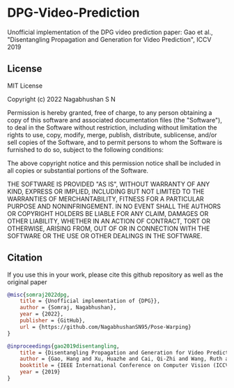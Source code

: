 # DPG-Video-Prediction
Unofficial implementation of the DPG video prediction paper: Gao et al., "Disentangling Propagation and Generation for Video Prediction", ICCV 2019


## License

MIT License

Copyright (c) 2022 Nagabhushan S N

Permission is hereby granted, free of charge, to any person obtaining a copy
of this software and associated documentation files (the "Software"), to deal
in the Software without restriction, including without limitation the rights
to use, copy, modify, merge, publish, distribute, sublicense, and/or sell
copies of the Software, and to permit persons to whom the Software is
furnished to do so, subject to the following conditions:

The above copyright notice and this permission notice shall be included in all
copies or substantial portions of the Software.

THE SOFTWARE IS PROVIDED "AS IS", WITHOUT WARRANTY OF ANY KIND, EXPRESS OR
IMPLIED, INCLUDING BUT NOT LIMITED TO THE WARRANTIES OF MERCHANTABILITY,
FITNESS FOR A PARTICULAR PURPOSE AND NONINFRINGEMENT. IN NO EVENT SHALL THE
AUTHORS OR COPYRIGHT HOLDERS BE LIABLE FOR ANY CLAIM, DAMAGES OR OTHER
LIABILITY, WHETHER IN AN ACTION OF CONTRACT, TORT OR OTHERWISE, ARISING FROM,
OUT OF OR IN CONNECTION WITH THE SOFTWARE OR THE USE OR OTHER DEALINGS IN THE
SOFTWARE.

## Citation

If you use this in your work, please cite this github repository as well as the original paper

```bibtex
@misc{somraj2022dpg,
    title = {Unofficial implementation of {DPG}},
    author = {Somraj, Nagabhushan},
    year = {2022},
    publisher = {GitHub},
    url = {https://github.com/NagabhushanSN95/Pose-Warping}
}
```

```bibtex
@inproceedings{gao2019disentangling,
    title = {Disentangling Propagation and Generation for Video Prediction},
    author = {Gao, Hang and Xu, Huazhe and Cai, Qi-Zhi and Wang, Ruth and Yu, Fisher and Darrell, Trevor},
    booktitle = {IEEE International Conference on Computer Vision (ICCV)},
    year = {2019}
}
```